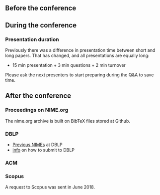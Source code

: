 
## Before the conference


## During the conference

### Presentation duration

Previously there was a difference in presentation time between short and long papers. That has changed, and all presentations are equally long:

* 15 min presentation + 3 min questions + 2 min turnover

Please ask the next presenters to start preparing during the Q&A to save time.

## After the conference

### Proceedings on NIME.org

The nime.org archive is built on BibTeX files stored at Github.

### DBLP

  - [Previous
    NIMEs](http://www.informatik.uni-trier.de/~ley/db/conf/nime/index.html)
    at DBLP
  - [info](https://dblp.uni-trier.de/faq/How+can+I+submit+meta+data+for+a+complete+journal+or+conference.html)
    on how to submit to DBLP

### ACM

### Scopus

A request to Scopus was sent in June 2018.
